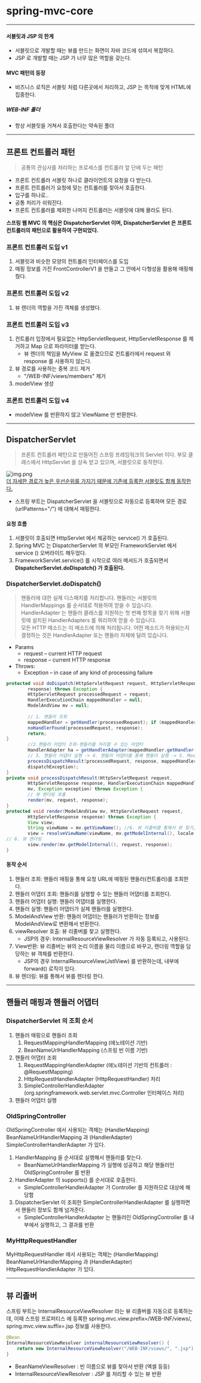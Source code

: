 # spring-mvc-core

----

#### 서블릿과 JSP 의 한계

- 서블릿으로 개발할 때는 뷰를 만드는 화면이 자바 코드에 섞여서 복잡하다.
- JSP 로 개발할 때는 JSP 가 너무 많은 역할을 갖는다.

#### MVC 패턴의 등장
- 비즈니스 로직은 서블릿 처럼 다른곳에서 처리하고, JSP 는 목적에 맞게 HTML에 집중한다.

##### WEB-INF 폴더
- 항상 서블릿을 거쳐서 호출한다는 약속된 폴더

---

## 프론트 컨트롤러 패턴

> 공통의 관심사를 처리하는 프로세스를 컨트롤러 앞 단에 두는 패턴

- 프론트 컨트롤러 서블릿 하나로 클라이언트의 요청을 다 받는다.
- 프론트 컨트롤러가 요청에 맞는 컨트롤러를 찾아서 호출한다.
- 입구를 하나로..
- 공통 처리가 쉬워진다.
- 프론트 컨트롤러를 제외한 나머지 컨트롤러는 서블릿에 대해 몰라도 된다.

<b> 스프링 웹 MVC 의 핵심은 DispatcherServlet 이며, DispatcherServlet 은 프론트 컨트롤러의 패턴으로 활용하여 구현되었다. </b>  

### 프론트 컨트롤러 도입 v1

1. 서블릿과 비슷한 모양의 컨트롤러 인터페이스를 도입
2. 매핑 정보를 가진 FrontControllerV1 을 만들고 그 안에서 다형성을 활용해 매핑해줬다.

### 프론트 컨트롤러 도입 v2

1. 뷰 렌더의 역할을 가진 객체를 생성했다.

### 프론트 컨트롤러 도입 v3
1. 컨트롤러 입장에서 필요없는 HttpServletRequest, HttpServletResponse 를 제거하고 Map 으로 파라미터를 받는다.
   - 뷰 렌더의 책임을 MyView 로 옮겼으므로 컨트롤러에서 request 와 response 를 사용하지 않는다.
2. 뷰 경로를 사용하는 중복 코드 제거
   - "/WEB-INF/views/members" 제거
3. modelView 생성

### 프론트 컨트롤러 도입 v4
- modelView 를 반환하지 않고 ViewName 만 반환한다.

---

## DispatcherServlet

> 프론트 컨트롤러 패턴으로 만들어진 스프링 프레임워크의 Servlet 이다. 부모 클래스에서 HttpServlet 을 상속 받고 있으며, 서블릿으로 동작한다.

![img.png](img.png)  
[더 자세한 경로가 높은 우선순위를 가지기 때문에 기존에 등록한 서블릿도 함께 동작한다.]()

- 스프링 부트는 DispatcherServlet 을 서블릿으로 자동으로 등록하며 모든 경로 (urlPatterns="/") 에 대해서 매핑한다.

#### 요청 흐름
1. 서블릿이 호출되면 HttpServlet 에서 제공하는 service() 가 호출된다.
2. Spring MVC 는 DispatcherServlet 의 부모인 FrameworkServlet 에서 service () 오버라이드 해두었다.
3. FrameworkServlet.service() 를 시작으로 여러 메서드가 호출되면서 <b>DispatcherServlet.doDispatch() 가 호출된다.</b>

### DispatcherServlet.doDispatch()
> 핸들러에 대한 실제 디스패치를 처리합니다. 핸들러는 서블릿의 HandlerMappings 를 순서대로 적용하여 얻을 수 있습니다.   
> HandlerAdapter 는 핸들러 클래스를 지원하는 첫 번째 항목을 찾기 위해 서블릿에 설치된 HandlerAdapters 를 쿼리하여 얻을 수 있습니다.  
> 모든 HTTP 메소드는 이 메소드에 의해 처리됩니다. 어떤 메소드가 허용되는지 결정하는 것은 HandlerAdapter 또는 핸들러 자체에 달려 있습니다.  

- Params 
  - request – current HTTP request 
  - response – current HTTP response
- Throws:
  - Exception – in case of any kind of processing failure

```java
protected void doDispatch(HttpServletRequest request, HttpServletResponse
        response) throws Exception {
        HttpServletRequest processedRequest = request;
        HandlerExecutionChain mappedHandler = null;
        ModelAndView mv = null;
        
        // 1. 핸들러 조회
        mappedHandler = getHandler(processedRequest); if (mappedHandler == null) {
        noHandlerFound(processedRequest, response);
        return;
}
        //2.핸들러 어댑터 조회-핸들러를 처리할 수 있는 어댑터
        HandlerAdapter ha = getHandlerAdapter(mappedHandler.getHandler());
        // 3. 핸들러 어댑터 실행 -> 4. 핸들러 어댑터를 통해 핸들러 실행 -> 5. ModelAndView 반환 mv = ha.handle(processedRequest, response, mappedHandler.getHandler());
        processDispatchResult(processedRequest, response, mappedHandler, mv,
        dispatchException);
}
private void processDispatchResult(HttpServletRequest request,
        HttpServletResponse response, HandlerExecutionChain mappedHandler, ModelAndView
        mv, Exception exception) throws Exception {
        // 뷰 렌더링 호출
        render(mv, request, response);
}
protected void render(ModelAndView mv, HttpServletRequest request,
        HttpServletResponse response) throws Exception {
        View view;
        String viewName = mv.getViewName(); //6. 뷰 리졸버를 통해서 뷰 찾기,7.View 반환
        view = resolveViewName(viewName, mv.getModelInternal(), locale, request);
// 8. 뷰 렌더링
        view.render(mv.getModelInternal(), request, response);
}
```

#### 동작 순서
1. 핸들러 조회: 핸들러 매핑을 통해 요청 URL에 매핑된 핸들러(컨트롤러)를 조회한다.
2. 핸들러 어댑터 조회: 핸들러를 실행할 수 있는 핸들러 어댑터를 조회한다.
3. 핸들러 어댑터 실행: 핸들러 어댑터를 실행한다.
4. 핸들러 실행: 핸들러 어댑터가 실제 핸들러를 실행한다.
5. ModelAndView 반환: 핸들러 어댑터는 핸들러가 반환하는 정보를 ModelAndView로 변환해서 반환한다.
6. viewResolver 호출: 뷰 리졸버를 찾고 실행한다. 
   - JSP의 경우: InternalResourceViewResolver 가 자동 등록되고, 사용된다.
7. View반환: 뷰 리졸버는 뷰의 논리 이름을 물리 이름으로 바꾸고, 렌더링 역할을 담당하는 뷰 객체를 반환한다.
   - JSP의 경우 InternalResourceView(JstlView) 를 반환하는데, 내부에 forward() 로직이 있다.
8. 뷰 렌더링: 뷰를 통해서 뷰를 렌더링 한다.

--- 

## 핸들러 매핑과 핸들러 어댑터

### DispatcherServlet 의 조회 순서
1. 핸들러 매핑으로 핸들러 조회
   1. RequestMappingHandlerMapping (애노테이션 기반)
   2. BeanNameUrlHandlerMapping (스프링 빈 이름 기반)
2. 핸들러 어댑터 조회
   1. RequestMappingHandlerAdapter (애노테이션 기반의 컨트롤러 : @RequestMapping)
   2. HttpRequestHandlerAdapter (HttpRequestHandler) 처리
   3. SimpleControllerHandlerAdapter (org.springframework.web.servlet.mvc.Controller 인터페이스 처리) 
3. 핸들러 어댑터 실행

### OldSpringController
OldSpringController 에서 사용되는 객체는 (HandlerMapping) BeanNameUrlHandlerMapping 과 (HandlerAdapter) SimpleControllerHandlerAdapter 가 있다.

1. HandlerMapping 을 순서대로 실행해서 핸들러를 찾는다.
   - BeanNameUrlHandlerMapping 가 실행에 성공하고 해당 핸들러인 OldSpringController 를 반환
2. HandlerAdapter 의 supports() 를 순서대로 호출한다.
   - SimpleControllerHandlerAdapter 가 Controller 를 지원하므로 대상에 해당함
3. DispatcherServlet 이 조회한 SimpleControllerHandlerAdapter 를 실행하면서 핸들러 정보도 함께 넘겨준다.
   - SimpleControllerHandlerAdapter 는 핸들러인 OldSpringController 를 내부에서 실행하고, 그 결과를 반환


### MyHttpRequestHandler
MyHttpRequestHandler 에서 사용되는 객체는 (HandlerMapping) BeanNameUrlHandlerMapping 과 (HandlerAdapter) HttpRequestHandlerAdapter 가 있다.

---


## 뷰 리졸버

스프링 부트는 InternalResourceViewResolver 라는 뷰 리졸버를 자동으로 등록하는데, 이때 스프링 프로퍼티스 에 등록한 spring.mvc.view.prefix=/WEB-INF/views/, spring.mvc.view.suffix=.jsp 정보를 사용한다.

```java
@Bean
InternalResourceViewResolver internalResourceViewResolver() {
    return new InternalResourceViewResolver("/WEB-INF/views/", ".jsp");
}
```

- BeanNameViewResolver : 빈 이름으로 뷰를 찾아서 반환 (엑셀 등등)
- InternalResourceViewResolver : JSP 를 처리할 수 있는 뷰 반환